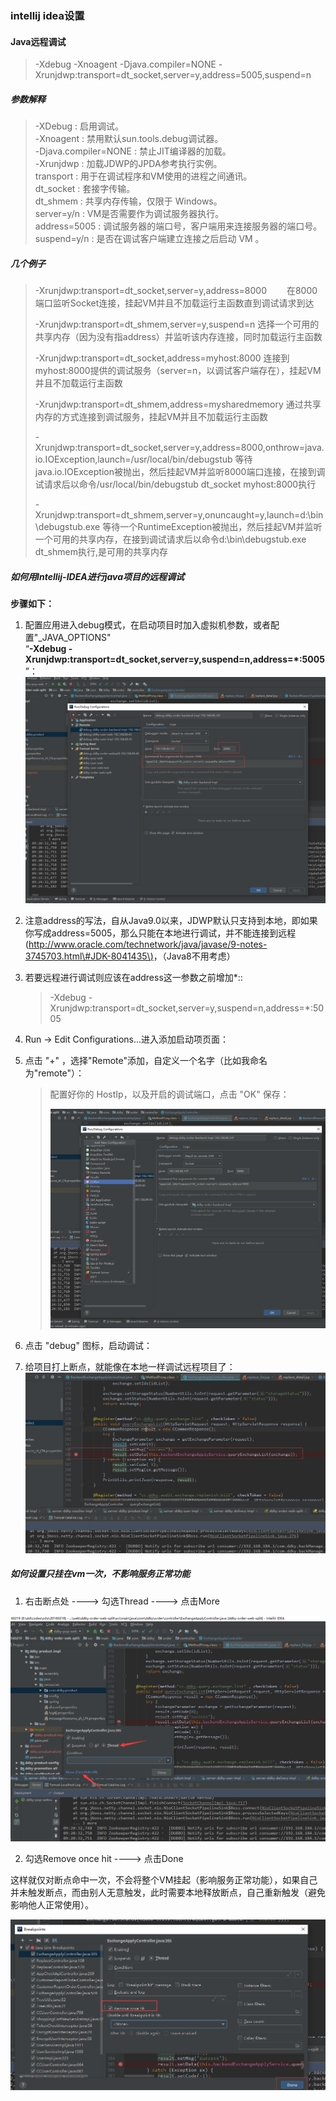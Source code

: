 ### intellij idea设置

#### Java远程调试

> -Xdebug -Xnoagent -Djava.compiler=NONE -Xrunjdwp:transport=dt\_socket,server=y,address=5005,suspend=n

##### 参数解释

> -XDebug : 启用调试。  
> -Xnoagent : 禁用默认sun.tools.debug调试器。  
> -Djava.compiler=NONE : 禁止JIT编译器的加载。  
> -Xrunjdwp : 加载JDWP的JPDA参考执行实例。  
> transport : 用于在调试程序和VM使用的进程之间通讯。  
> dt\_socket : 套接字传输。  
> dt\_shmem : 共享内存传输，仅限于 Windows。  
> server=y/n : VM是否需要作为调试服务器执行。  
> address=5005 : 调试服务器的端口号，客户端用来连接服务器的端口号。  
> suspend=y/n : 是否在调试客户端建立连接之后启动 VM 。

##### 几个例子

> -Xrunjdwp:transport=dt\_socket,server=y,address=8000
> 　　在8000端口监听Socket连接，挂起VM并且不加载运行主函数直到调试请求到达
>
> -Xrunjdwp:transport=dt\_shmem,server=y,suspend=n
> 选择一个可用的共享内存（因为没有指address）并监听该内存连接，同时加载运行主函数
>
> -Xrunjdwp:transport=dt\_socket,address=myhost:8000
> 连接到myhost:8000提供的调试服务（server=n，以调试客户端存在），挂起VM并且不加载运行主函数
>
> -Xrunjdwp:transport=dt\_shmem,address=mysharedmemory 通过共享内存的方式连接到调试服务，挂起VM并且不加载运行主函数
>
> -Xrunjdwp:transport=dt\_socket,server=y,address=8000,onthrow=java.io.IOException,launch=/usr/local/bin/debugstub
> 等待java.io.IOException被抛出，然后挂起VM并监听8000端口连接，在接到调试请求后以命令/usr/local/bin/debugstub dt\_socket myhost:8000执行
>
> -Xrunjdwp:transport=dt\_shmem,server=y,onuncaught=y,launch=d:\bin\debugstub.exe
> 等待一个RuntimeException被抛出，然后挂起VM并监听一个可用的共享内存，在接到调试请求后以命令d:\bin\debugstub.exe dt\_shmem执行,是可用的共享内存

##### 如何用Intellij-IDEA进行java项目的远程调试

**步骤如下：**

1. 配置应用进入debug模式，在启动项目时加入虚拟机参数，或者配置"\_JAVA\_OPTIONS"  
   “**-Xdebug -Xrunjdwp:transport=dt\_socket,server=y,suspend=n,address=\*:5005**”：![](/assets/import1.png)

2. 注意address的写法，自从Java9.0以来，JDWP默认只支持到本地，即如果你写成address=5005，那么只能在本地进行调试，并不能连接到远程\([http://www.oracle.com/technetwork/java/javase/9-notes-3745703.html\#JDK-8041435\)](http://www.oracle.com/technetwork/java/javase/9-notes-3745703.html#JDK-8041435%29。)，（Java8不用考虑）

3. 若要远程进行调试则应该在address这一参数之前增加\*::

   > -Xdebug -Xrunjdwp:transport=dt\_socket,server=y,suspend=n,address=\*:5005

4. Run -&gt; Edit Configurations...进入添加启动项页面：

5. 点击 "+" ，选择"Remote"添加，自定义一个名字（比如我命名为"remote"）：

   > 配置好你的 HostIp，以及开启的调试端口，点击 "OK" 保存：
   >
   > ![](/assets/import2.png)

6. 点击 "debug" 图标，启动调试：

7. 给项目打上断点，就能像在本地一样调试远程项目了：![](/assets/import3.png)

##### 如何设置只挂在vm一次，不影响服务正常功能

1. 右击断点处 ----&gt; 勾选Thread   ----&gt; 点击More

![](/assets/import.png)

2. 勾选Remove once hit ----&gt; 点击Done

这样就仅对断点命中一次，不会将整个VM挂起（影响服务正常功能），如果自己并未触发断点，而由别人无意触发，此时需要本地释放断点，自己重新触发（避免影响他人正常使用）。

![](/assets/import4.png)


